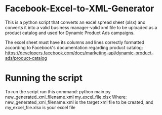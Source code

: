 # Facebook-Excel-to-XML-Generator
This is a python script that converts an excel spread sheet (xlsx) and converts it into a valid business manager-valid xml file to be uploaded as a product catalog and used for Dynamic Product Ads campaigns.

The excel sheet must have its columns and lines correctly formatted according to Facebook's documentation regarding product catalog: https://developers.facebook.com/docs/marketing-api/dynamic-product-ads/product-catalog

# Running the script
To run the script run this command: python main.py new_generated_xml_filename.xml my_excel_file.xlsx
Where: new_generated_xml_filename.xml is the target xml file to be created, and my_excel_file.xlsx is your excel file
